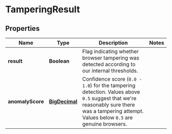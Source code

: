 

# TamperingResult


## Properties

| Name | Type | Description | Notes |
|------------ | ------------- | ------------- | -------------|
|**result** | **Boolean** | Flag indicating whether browser tampering was detected according to our internal thresholds. |  |
|**anomalyScore** | [**BigDecimal**](BigDecimal.md) | Confidence score (`0.0 - 1.0`) for the tampering detection. Values above `0.5` suggest that we're reasonably sure there was a tampering attempt. Values below `0.5` are genuine browsers. |  |



